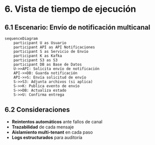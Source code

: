 # 6. Vista de tiempo de ejecución

## 6.1 Escenario: Envío de notificación multicanal

```mermaid
sequenceDiagram
    participant U as Usuario
    participant API as API Notificaciones
    participant S as Servicio de Envío
    participant K as Kafka
    participant S3 as S3
    participant DB as Base de Datos
    U->>API: Solicita envío de notificación
    API->>DB: Guarda notificación
    API->>S: Envía solicitud de envío
    S->>S3: Adjunta archivos (si aplica)
    S->>K: Publica evento de envío
    S->>DB: Actualiza estado
    S->>U: Confirma entrega
```

## 6.2 Consideraciones

- **Reintentos automáticos** ante fallos de canal
- **Trazabilidad** de cada mensaje
- **Aislamiento multi-tenant** en cada paso
- **Logs estructurados** para auditoría
